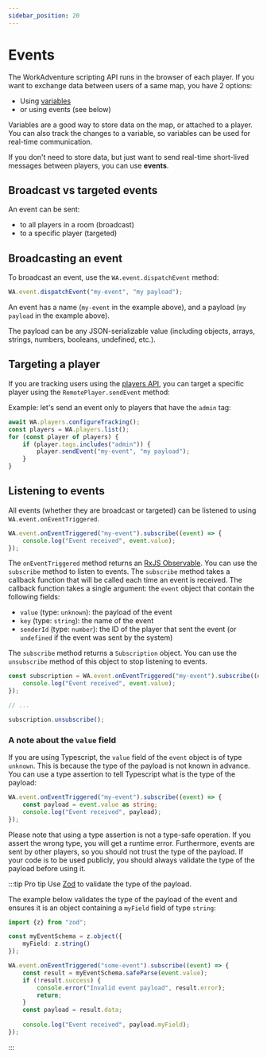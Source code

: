 ```yaml
---
sidebar_position: 20
---
```


# Events

The WorkAdventure scripting API runs in the browser of each player. If you want to exchange data between users of
a same map, you have 2 options:

- Using [variables](./variables.md)
- or using events (see below)

Variables are a good way to store data on the map, or attached to a player. You can also track the changes to a variable,
so variables can be used for real-time communication.

If you don't need to store data, but just want to send real-time short-lived messages between players, you can use **events**.

## Broadcast vs targeted events

An event can be sent:

- to all players in a room (broadcast)
- to a specific player (targeted)

## Broadcasting an event

To broadcast an event, use the `WA.event.dispatchEvent` method:

```typescript
WA.event.dispatchEvent("my-event", "my payload");
```

An event has a name (`my-event` in the example above), and a payload (`my payload` in the example above). 

The payload can be any JSON-serializable value (including objects, arrays, strings, numbers, booleans, undefined, etc.).

## Targeting a player

If you are tracking users using the [players API](./api-players.md), you can target a specific player using the `RemotePlayer.sendEvent` method:

Example: let's send an event only to players that have the `admin` tag:

```typescript
await WA.players.configureTracking();
const players = WA.players.list();
for (const player of players) {
    if (player.tags.includes("admin")) {
        player.sendEvent("my-event", "my payload");
    }
}
```

## Listening to events

All events (whether they are broadcast or targeted) can be listened to using `WA.event.onEventTriggered`.

```typescript
WA.event.onEventTriggered("my-event").subscribe((event) => {
    console.log("Event received", event.value);
});
```

The `onEventTriggered` method returns an [RxJS Observable](https://rxjs.dev/guide/observable). You can use the `subscribe` method
to listen to events. The `subscribe` method takes a callback function that will be called each time an event is received.
The callback function takes a single argument: the `event` object that contain the following fields:

- `value` (type: `unknown`): the payload of the event
- `key` (type: `string`): the name of the event
- `senderId` (type: `number`): the ID of the player that sent the event (or `undefined` if the event was sent by the system)

The `subscribe` method returns a `Subscription` object. You can use the `unsubscribe` method of this object to stop listening to events.

```typescript
const subscription = WA.event.onEventTriggered("my-event").subscribe((event) => {
    console.log("Event received", event.value);
});

// ...

subscription.unsubscribe();
```

### A note about the `value` field

If you are using Typescript, the `value` field of the `event` object is of type `unknown`. This is because the type of the payload
is not known in advance. You can use a type assertion to tell Typescript what is the type of the payload:

```typescript
WA.event.onEventTriggered("my-event").subscribe((event) => {
    const payload = event.value as string;
    console.log("Event received", payload);
});
```

Please note that using a type assertion is not a type-safe operation. If you assert the wrong type, you will get a runtime error.
Furthermore, events are sent by other players, so you should not trust the type of the payload. If your code is to be used
publicly, you should always validate the type of the payload before using it.

:::tip Pro tip
Use [Zod](https://zod.dev/) to validate the type of the payload.

The example below validates the type of the payload of the event and ensures it is an object containing a `myField` field of type `string`:

```typescript
import {z} from "zod";

const myEventSchema = z.object({
    myField: z.string()
});

WA.event.onEventTriggered("some-event").subscribe((event) => {
    const result = myEventSchema.safeParse(event.value);
    if (!result.success) {
        console.error("Invalid event payload", result.error);
        return;
    }
    const payload = result.data;
    
    console.log("Event received", payload.myField);
});
```
:::

